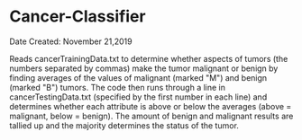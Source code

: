 # Cancer-Classifier

Date Created: November 21,2019

Reads cancerTrainingData.txt to determine whether aspects of tumors (the numbers separated by commas) make the tumor malignant or benign by finding averages of the values of malignant (marked "M") and benign (marked "B") tumors. The code then runs through a line in cancerTestingData.txt (specified by the first number in each line) and determines whether each attribute is above or below the averages (above = malignant, below = benign). The amount of benign and malignant results are tallied up and the majority determines the status of the tumor.

